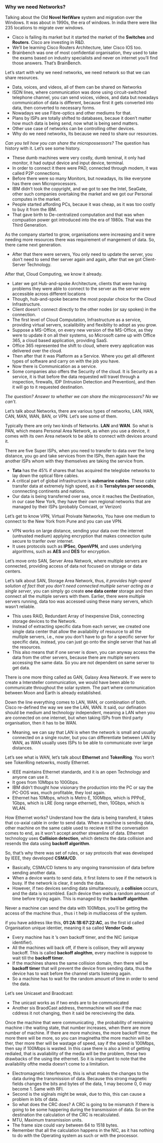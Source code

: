 ### Why we need Networks?

Talking about the Old **Novel NetWare** system and migration over the Windows. It was about in 1990s, the era of windows. In india there were like 235 locations to migrate over windows. 

* Cisco is failing its market but it started the market of the **Switches** and **Routers**. Cisco are investing in R&D.
* We’ll be learning Cisco Routers Architecture, later Cisco IOS too. 
* Brainbench was one of most confidential organisation, they used to take the exams based on industry specialists and never on internet you’ll find those answers. That’s BrainBench.

Let’s start with why we need networks, we need network so that we can share resources.

* Data, voices, and videos, all of them can be shared on Networks
* ISDN lines, where communication was done using circuit-switched telephone channel, you can send voices, videos, and data but nowadays communication of data is different, because first it gets converted into data, then converted to necessary forms.
* Nowadays we use Fibre-optics and other mediums for that.
* Plans by ISPs are totally shifted to databases, becaue it doen’t matter how much data is being send, now what is being send matters.
* Other use case of networks can be controlling other devices.
* Why do we need networks, Its because we need to share our resources.

*Can you tell how you can share the micropossessors?*  The question has history with it. Let’s see some history.

* These dumb machines were very costly, dumb teminal, it only had monitor, it had output device and input device, terminal. 
* In order to connect it there were PAD, connected through modem, it was called P2P connections.
* Before there were so many Monitors, but nowadays, its like everyone has there own Microprocessors.
* IBM didn’t took the copyright, and we got to see the Intel, SeaGate, other such companies overtaking the market and we got our Personal computes in the market.
* People started affording PCs, becaue it was cheap, as it was too costly to buy it from the IBM. 
* That gave birth to De-centralized computation and that was when compuation power got introduced into the era of 1980s. That was the Third Generation.

As the company started to grow, organisations were increasing and it were needing more resources there was requirement of mangement of data. So, there came next generation. 

* After that there were servers, You only need to update the server, you don’t need to send ther server again and again, after that we got Client-Server Technology. 

After that, Cloud Computing, we know it already. 

* Later we got Hub-and-spoke Architecture, clients that were having problems they were able to connect to the server as the server were accessible across different locations
* Though, hub-and-spoke became the most popular choice for the Cloud Infrastructure.
* Client doesn’t connect directly to the other nodes (or say spokes) in the connection.
* The first level of Cloud Computation, Infrastructure as a service, providing virtual servers, scalalibility and flexiblity to adopt as you grow.
* Suppose a MS-Office, on every new version of the MS-Office, as they were to update it on all their systems, so Microsoft came up with Office 365, a cloud based application, providing SaaS.
* Office 365 represented the shift to cloud, where every application was delivered over the cloud.
* Then after that it was Platform as a Service. Where you get all different types of software and carry on with the job you have. 
* Now there is Communication as a service. 
* Some companies also offers the Security of the cloud. It is Security as a service, it is that before the data requested will travel through a inspection, firewalls, IDP (Intrusion Detection and Prevention), and then it will go to it requested destination.

*The question? Answer to whether we can share the micoprocessors? No we can’t*.

Let’s talk about Networks, there are various types of networks, LAN, HAN, CAN, MAN, WAN, BAN, or VPN. Let’s see some of them.

Typically there are only two kinds of Networks. **LAN** and **WAN**. So what is PAN, which means Personal Area Network, as when you use a device, it comes with its own Area network to be able to connect with devices around it.

There are five Super ISPs, when you need to transfer to data over the long distance, you go and take services from the ISPs, then again have the another ISPs whom with they themselves are taking the service from.

* **Tata** has the 45% if shares that has acquired the teleglobe networks to lay down the optical fibre cables.
* A critical part of global infrastructure is **submarine cables**. These cable transfer data at extremely high speed, as it is **Terrabytes per seconds**, connnecting continents and nations.
* Our data is being transferred over sea, once it reaches the Destination, in our case New York, they have their own regional networks that are managed by their ISPs (probably Comcast, or Verizon)

Let’s get to know VPN, Virtual Proivate Networks, You have one medium to connect to the New York from Pune and you can use VPN.

* VPN works on large distance, sending your data over the internet (untrusted medium) applying encryption that makes connection quite secure to tranfer over internet.
* It uses protocols such as **IPSec**, **OpenVPN**, and uses underlying algorithms, such as **AES** and **DES** for encryption.

Let’s move onto SAN, Server Area Network, where multiple servers are connected, providing access of data not focused on storage or data centers.

Let’s talk about SAN, Storage Area Network, thus, *it provides high-speed solution of fact that you don’t need connected multiple server acting as a single server*, you can simply go create **one data center** storage and then connect all the multiple servers with them. Earlier, there were multiple servers running, data too was accessed using these many servers, which wasn’t reliable.

* This uses RAID, Redundant Array of Inexpensive Disk, connecting storage devices to the Network.
* Instead of extracting specific data from each server, we created one single data center that allow the availability of resource to all the multiple servers, i.e., now you don't have to go for a specific server for specific data, instead, you can just go onto the single server that has all the resources.
* This also means that if one server is down, you can anyway access the data from the other servers, because there are multiple servers accessing the same data. So you are not dependent on same server to get data.

There is one more thing called as GAN, Galaxy Area Network. If we were to create a Intersteller communication, we would have been able to communicate throughout the solar system. The part where communication between Moon and Earth is already established.

Down the line everything comes to LAN, WAN, or combination of both. Cisco re-defined the way we see the LAN, WAN. It said, our defination should be medium and technology independent, meaning a LAN when you are connected on one internet, but when taking ISPs from third party organisation, then it has to be WAN.

* Meaning, we can say that LAN is when the network is small and usually connected on a single router, but you can differentiate between LAN by WAN, as WAN usually uses ISPs to be able to communicate over large distances.

Let’s see what is WAN, let’s talk about **Ethernet** and **TokenRing**. You won’t see TokenRing netowrks, mostly Ethernet. 

* IEEE maintains Ethernet standards, and it is an open Technology and anyone can use it.
* It goes from 10Mbps to 100Gbps.
* IBM didn’t thought how visionary the production into the PC or say the PC-DOS was, much profitable, they lost again.
* Ethernet has 10Mbps, which is Metro E, 100Mbps, which is PPPoE, 1Gbps, which is LRE (long range ethernet), then, 10Gbps, which is WLAN.

How Ethernet works? Understand how the data is being transferd, it takes that co-axial cable in order to send data. When a machine is sending data, other machine on the same cable used to recieve it till the conversation comes to end, as it won't accept another streamline of data. Ethernet technology uses **Collision detection**, which detects the data collision and resends the data using **backoff algorithm**.

So, that’s why there was set of rules, or say protocols that was developed by IEEE, they developed **CSMA/CD**.

* Basically, CSMA/CD listens to any ongoing transmission of data before sending another data.
* When a device wants to send data, it first listens to see if the network is busy. If the network is clear, it sends the data. 
* However, if two devices sending data simultaneously, a **collision** occurs, and the data is scrambled. Each device then waits a random amount of time before trying again. This is managed by the **backoff algorithm**.

Never a machine can send the data with 100Mbps, you’ll be getting the access of the machine thus , thus i t help in mutliaccess  of the system.

if you have address like this, **01:2A:1B:67:22:AC**, as the first id called Organisation unique identier, meaning it sa called **Vendor Code**. 

* Every machine has it ’s own backoff timer, and the NIC (unique identifier).
* All the machines will back off, if there is coliison, they will anyway backoff. This is called **backoff alogithm**, every machine is suppose to wait till the **backoff timer**.
* If the machines shares the same collision domain, then there will be **backoff timer** that will prevent the device from sending data, thus the device has to wait before the channel starts listening again.
* So a machine has to wait for the random amount of time in order to send the data.

Let’s see Unicaset and Braodcast:

* The unicast works as if  two ends are to be communicated
* Another sis BraodCast address, themmachine will see if the mac cddress it not changing, then it said be rereciveving the data.

Once the machine that were communicating , the probability of remaining machine i the waiting state, that number increases, when there are more number of machine. If there are more mahcines, the more backoff timer, the more there will be more, so you can imaginetha tthe more machin will be ther, ther more ther will be wastage of speed, say if the speed is 100Mbps, then say if 100Mbps is wasted. 
In this case there is also a limit of getting redialed, that is avaliability of the media will be the problem, these two drawbacks of the using the ethernet. So it is important to note that the availability ofthe media doesn’t come to a limitation.

* Electromagnetic Interference, this is what makes the changes to the data during the transmission of data. Because this strong magnetic fields changes the bits and bytes of the data, 1 may become 0, 0 may become 1. Same with RFI.
* Second is the siglnals might be weak, due to this, this can cause a problem in bits of data.
* So what does the CRC does? A CRC is going to be mismatch if there is going to be some happering during the transmission of data. So on the destination the calculation of the CRC is recalculated.
* MTU, Maximum transmission units. 
* The frame size could vary between 64 to 1518 bytes.
* Remember that all the calculation happens in the NIC, as it has nothing to do with the Operating system as such or with the processor.
